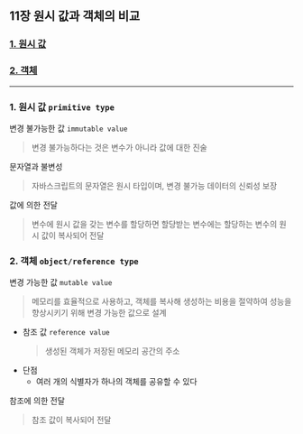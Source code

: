 ## 11장 원시 값과 객체의 비교

### [1. 원시 값](#1-원시-값-1)
### [2. 객체](#2-객체-1)

***

### 1. 원시 값 `primitive type`

 변경 불가능한 값 `immutable value`
  > 변경 불가능하다는 것은 변수가 아니라 값에 대한 진술
 
 문자열과 불변성
  > 자바스크립트의 문자열은 원시 타입이며, 변경 불가능
  > 데이터의 신뢰성 보장
 
 값에 의한 전달
  > 변수에 원시 값을 갖는 변수를 할당하면 할당받는 변수에는 할당하는 변수의 원시 값이 복사되어 전달

### 2. 객체 `object/reference type`
 
 변경 가능한 값 `mutable value`
  > 메모리를 효율적으로 사용하고, 객체를 복사해 생성하는 비용을 절약하여 성능을 향상시키기 위해 변경 가능한 값으로 설계
  - 참조 값 `reference value`
     > 생성된 객체가 저장된 메모리 공간의 주소
  - 단점
     - 여러 개의 식별자가 하나의 객체를 공유할 수 있다
 
 참조에 의한 전달
  > 참조 값이 복사되어 전달
